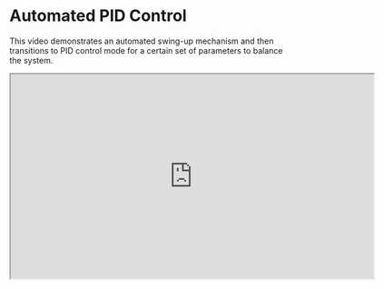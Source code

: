 # Automated PID Control

This video demonstrates an automated swing-up mechanism and then transitions to PID control mode for a certain set of parameters to balance the system.

<iframe src="https://drive.google.com/file/d/1wsthHnaJv7_ZXtfPIQPK1tVTUp3VrPM1/preview" width="640" height="360" allow="autoplay"></iframe>
